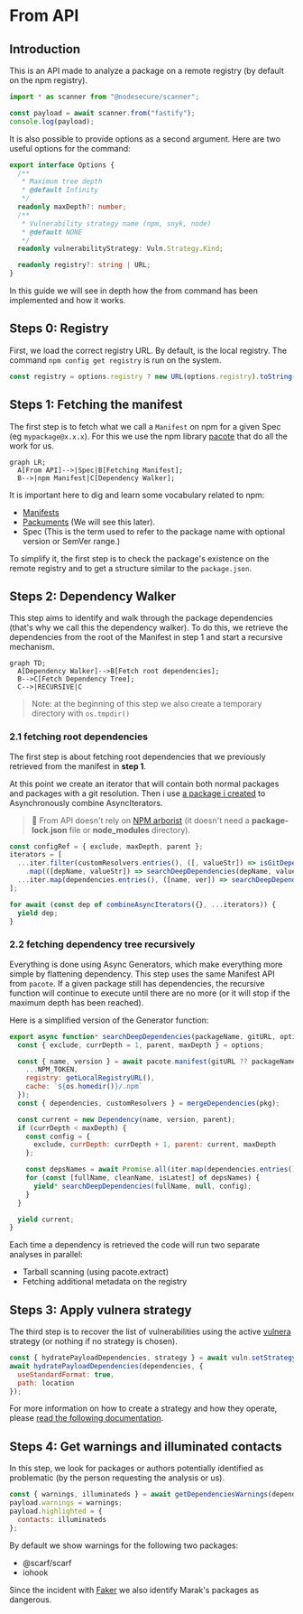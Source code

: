 # From API

## Introduction

This is an API made to analyze a package on a remote registry (by default on the npm registry).

```js
import * as scanner from "@nodesecure/scanner";

const payload = await scanner.from("fastify");
console.log(payload);
```

It is also possible to provide options as a second argument. Here are two useful options for the command:

```ts
export interface Options {
  /**
   * Maximum tree depth
   * @default Infinity
   */
  readonly maxDepth?: number;
  /**
   * Vulnerability strategy name (npm, snyk, node)
   * @default NONE
   */
  readonly vulnerabilityStrategy: Vuln.Strategy.Kind;

  readonly registry?: string | URL;
}
```

In this guide we will see in depth how the from command has been implemented and how it works.

## Steps 0: Registry

First, we load the correct registry URL. By default, is the local registry.  The command `npm config get registry` is run on the system.
```js
const registry = options.registry ? new URL(options.registry).toString() : getLocalRegistryURL();
```

## Steps 1: Fetching the manifest

The first step is to fetch what we call a `Manifest` on npm for a given Spec (eg `mypackage@x.x.x`). For this we use the npm library [pacote](https://github.com/npm/pacote#readme) that do all the work for us.

```mermaid
graph LR;
  A[From API]-->|Spec|B[Fetching Manifest];
  B-->|npm Manifest|C[Dependency Walker];
```

It is important here to dig and learn some vocabulary related to npm:
- [Manifests](https://github.com/npm/pacote#manifests)
- [Packuments](https://github.com/npm/pacote#manifests) (We will see this later).
- Spec (This is the term used to refer to the package name with optional version or SemVer range.)

To simplify it, the first step is to check the package's existence on the remote registry and to get a structure similar to the `package.json`.

## Steps 2: Dependency Walker

This step aims to identify and walk through the package dependencies (that's why we call this the dependency walker). To do this, we retrieve the dependencies from the root of the Manifest in step 1 and start a recursive mechanism.

```mermaid
graph TD;
  A[Dependency Walker]-->B[Fetch root dependencies];
  B-->C[Fetch Dependency Tree];
  C-->|RECURSIVE|C
```

> Note: at the beginning of this step we also create a temporary directory with `os.tmpdir()`

### 2.1 fetching root dependencies

The first step is about fetching root dependencies that we previously retrieved from the manifest in **step 1**.

At this point we create an iterator that will contain both normal packages and packages with a git resolution. Then i use [a package i created](https://github.com/fraxken/combine-async-iterators) to Asynchronously combine AsyncIterators.

> 👀 From API doesn't rely on [NPM arborist](https://www.npmjs.com/package/@npmcli/arborist) (it doesn't need a **package-lock.json** file or **node_modules** directory).

```js
const configRef = { exclude, maxDepth, parent };
iterators = [
  ...iter.filter(customResolvers.entries(), ([, valueStr]) => isGitDependency(valueStr))
    .map(([depName, valueStr]) => searchDeepDependencies(depName, valueStr, configRef)),
  ...iter.map(dependencies.entries(), ([name, ver]) => searchDeepDependencies(`${name}@${ver}`, null, configRef))
];

for await (const dep of combineAsyncIterators({}, ...iterators)) {
  yield dep;
}
```

### 2.2 fetching dependency tree recursively

Everything is done using Async Generators, which make everything more simple by flattening dependency. This step uses the same Manifest API from `pacote`. If a given package still has dependencies, the recursive function will continue to execute until there are no more (or it will stop if the maximum depth has been reached).

Here is a simplified version of the Generator function:

```js
export async function* searchDeepDependencies(packageName, gitURL, options) {
  const { exclude, currDepth = 1, parent, maxDepth } = options;

  const { name, version } = await pacote.manifest(gitURL ?? packageName, {
    ...NPM_TOKEN,
    registry: getLocalRegistryURL(),
    cache: `${os.homedir()}/.npm`
  });
  const { dependencies, customResolvers } = mergeDependencies(pkg);

  const current = new Dependency(name, version, parent);
  if (currDepth < maxDepth) {
    const config = {
      exclude, currDepth: currDepth + 1, parent: current, maxDepth
    };

    const depsNames = await Promise.all(iter.map(dependencies.entries(), getCleanDependencyName));
    for (const [fullName, cleanName, isLatest] of depsNames) {
      yield* searchDeepDependencies(fullName, null, config);
    }
  }

  yield current;
}
```

Each time a dependency is retrieved the code will run two separate analyses in parallel:
- Tarball scanning (using pacote.extract)
- Fetching additional metadata on the registry

## Steps 3: Apply vulnera strategy

The third step is to recover the list of vulnerabilities using the active [vulnera](https://github.com/NodeSecure/vulnera) strategy (or nothing if no strategy is chosen).

```js
const { hydratePayloadDependencies, strategy } = await vuln.setStrategy(vulnerabilityStrategy);
await hydratePayloadDependencies(dependencies, {
  useStandardFormat: true,
  path: location
});
```

For more information on how to create a strategy and how they operate, please [read the following documentation](https://github.com/NodeSecure/vulnera/blob/main/docs/adding_new_strategy.md).

## Steps 4: Get warnings and illuminated contacts

In this step, we look for packages or authors potentially identified as problematic (by the person requesting the analysis or us).

```js
const { warnings, illuminateds } = await getDependenciesWarnings(dependencies);
payload.warnings = warnings;
payload.highlighted = {
  contacts: illuminateds
};
```

By default we show warnings for the following two packages:
- @scarf/scarf
- iohook

Since the incident with [Faker](https://snyk.io/blog/npm-faker-package-open-source-libraries/) we also identify Marak's packages as dangerous.

